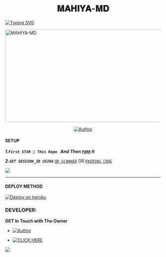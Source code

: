 

<h1 align="center"> 𝐌𝐀𝐇𝐈𝐘𝐀-𝐌𝐃  </h1>
<p align="center">  

 
<a href="https://git.io/typing-svg"><img src="https://readme-typing-svg.demolab.com?font=Black+Ops+One&size=50&pause=1000&color=1BAFBAFF&center=true&width=910&height=100&lines=WELCOME TO +MAHIYA-MD;MULTI+DEVICE+WHATSAPP+BOT;CREATED+BY+MAHIYA+BOY" alt="Typing SVG" /></a>
  </p>
     
 <img alt="MAHIYA-MD" width="700" height="300" src="https://telegra.ph/file/fe050337ca308d395301f.jpg">
                                      



<p align="center">
 <p align="center">
<p align="center">
<a href="https://github.com/newtonwwp/MAHIYA-MD"><img title="Author" src="https://img.shields.io/badge/MAHIYA-MD-black?style=for-the-badge&logo=github"></a>

  

#### SETUP 

***1.`First STAR 🌟 This Repo ` And Then [`FORK`](https://github.com/newtonwwmp/Queen_Amanda/fork) It***

***2.`GET SESSION_ID USING`***
[`QR SCANNER`](https://the-flash-scanner.onrender.com) OR [`PAIRING CODE`](https://king-france.vercel.app)
 
<a><img src='https://i.imgur.com/LyHic3i.gif'/></a>

***

#### DEPLOY METHOD 

[![Deploy on heroku](https://www.herokucdn.com/deploy/button.svg)](https://dashboard.heroku.com/new?button-url=https://github.com/PrabathLK/PRABATH_MD&template=https://github.com/newtonwwmp/Queen_Amanda.git)



### DEVELOPER:
**GET In Touch with The Owner**
- <a href="https://te.me/94715450089" ><img title="Author" src="https://img.shields.io/badge/ON TELEGRAM-black?style=for-the-badge&logo=TELEGRAM"></a>
  
- <a href="https://wa.me/94715450089" target="_blank">
    <img alt="CLICK HERE" src="https://img.shields.io/badge/ On WhatsApp  -25D366?style=for-the-badge&logo=whatsapp&logoColor=white" />
  </a>
<a><img src='https://i.imgur.com/LyHic3i.gif'/></a>
